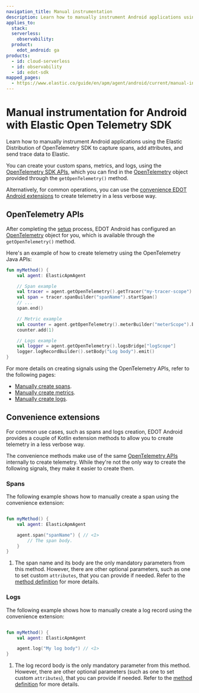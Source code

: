 ```yaml
---
navigation_title: Manual instrumentation
description: Learn how to manually instrument Android applications using the Elastic Distribution of OpenTelemetry SDK to capture spans, add attributes, and send trace data to Elastic.
applies_to:
  stack:
  serverless:
    observability:
  product:
    edot_android: ga
products:
  - id: cloud-serverless
  - id: observability
  - id: edot-sdk
mapped_pages:
  - https://www.elastic.co/guide/en/apm/agent/android/current/manual-instrumentation.html
---
```


# Manual instrumentation for Android with Elastic Open Telemetry SDK

Learn how to manually instrument Android applications using the Elastic Distribution of OpenTelemetry SDK to capture spans, add attributes, and send trace data to Elastic.

You can create your custom spans, metrics, and logs, using the [OpenTelemetry SDK APIs](https://opentelemetry.io/docs/languages/java/api/#opentelemetry-api), which you can find in the [OpenTelemetry](https://www.javadoc.io/doc/io.opentelemetry/opentelemetry-api/latest/io/opentelemetry/api/OpenTelemetry.html) object provided through the `getOpenTelemetry()` method. 

Alternatively, for common operations, you can use the [convenience EDOT Android extensions](#convenience-extensions) to create telemetry in a less verbose way.

## OpenTelemetry APIs

After completing the [setup](getting-started.md) process, EDOT Android has configured an [OpenTelemetry](https://www.javadoc.io/doc/io.opentelemetry/opentelemetry-api/latest/io/opentelemetry/api/OpenTelemetry.html) object for you, which is available through the `getOpenTelemetry()` method. 

Here's an example of how to create telemetry using the OpenTelemetry Java APIs:

```kotlin
fun myMethod() {
    val agent: ElasticApmAgent

    // Span example
    val tracer = agent.getOpenTelemetry().getTracer("my-tracer-scope")
    val span = tracer.spanBuilder("spanName").startSpan()
    // ...
    span.end()

    // Metric example
    val counter = agent.getOpenTelemetry().meterBuilder("meterScope").build().counterBuilder("myCounter").build()
    counter.add(1)

    // Logs example
    val logger = agent.getOpenTelemetry().logsBridge["logScope"]
    logger.logRecordBuilder().setBody("Log body").emit()
}
```

For more details on creating signals using the OpenTelemetry APIs, refer to the following pages:

- [Manually create spans](https://opentelemetry.io/docs/languages/java/api/#span).
- [Manually create metrics](https://opentelemetry.io/docs/languages/java/api/#meter).
- [Manually create logs](https://opentelemetry.io/docs/languages/java/api/#logger).

## Convenience extensions

For common use cases, such as spans and logs creation, EDOT Android provides a couple of Kotlin extension methods to allow you to create telemetry in a less verbose way.

The convenience methods make use of the same [OpenTelemetry APIs](#opentelemetry-apis) internally to create telemetry. While they're not the only way to create the following signals, they make it easier to create them.

### Spans

The following example shows how to manually create a span using the convenience extension:

```kotlin

fun myMethod() {
    val agent: ElasticApmAgent

    agent.span("spanName") { // <1>
        // The span body.
    }
}
```

1. The span name and its body are the only mandatory parameters from this method. However, there are other optional parameters, such as one to set custom `attributes`, that you can provide if needed. Refer to the [method definition](https://github.com/elastic/apm-agent-android/blob/main/agent-sdk/src/main/java/co/elastic/otel/android/extensions/ElasticOtelAgentExtensions.kt) for more details.

### Logs

The following example shows how to manually create a log record using the convenience extension:

```kotlin

fun myMethod() {
    val agent: ElasticApmAgent

    agent.log("My log body") // <1>
}
```

1. The log record body is the only mandatory parameter from this method. However, there are other optional parameters (such as one to set custom `attributes`), that you can provide if needed. Refer to the [method definition](https://github.com/elastic/apm-agent-android/blob/main/agent-sdk/src/main/java/co/elastic/otel/android/extensions/ElasticOtelAgentExtensions.kt) for more details.